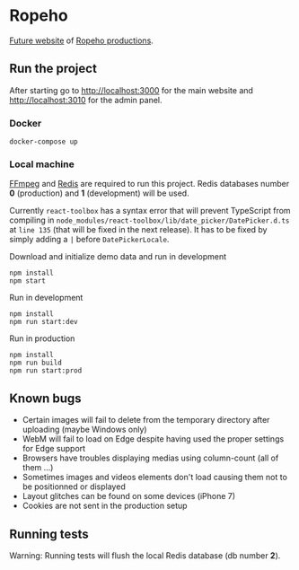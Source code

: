 # Ropeho

[Future website](https://next.ropeho.com) of [Ropeho productions](http://ropeho.com). 

## Run the project

After starting go to [http://localhost:3000](http://localhost:3000) for the main website and [http://localhost:3010](http://localhost:3010) for the admin panel.

### Docker

```
docker-compose up
```

### Local machine

[FFmpeg](https://ffmpeg.org) and [Redis](https://redis.io) are required to run this project. Redis databases number **0** (production) and **1** (development) will be used.

Currently `react-toolbox` has a syntax error that will prevent TypeScript from compiling in `node_modules/react-toolbox/lib/date_picker/DatePicker.d.ts` at `line 135` (that will be fixed in the next release). It has to be fixed by simply adding a `|` before `DatePickerLocale`.

Download and initialize demo data and run in development
```
npm install
npm start
```

Run in development
```
npm install
npm run start:dev
```

Run in production
```
npm install
npm run build
npm run start:prod
```

## Known bugs

* Certain images will fail to delete from the temporary directory after uploading (maybe Windows only)
* WebM will fail to load on Edge despite having used the proper settings for Edge support
* Browsers have troubles displaying medias using column-count (all of them ...)
* Sometimes images and videos elements don't load causing them not to be positionned or displayed
* Layout glitches can be found on some devices (iPhone 7)
* Cookies are not sent in the production setup

## Running tests

Warning: Running tests will flush the local Redis database (db number **2**).
